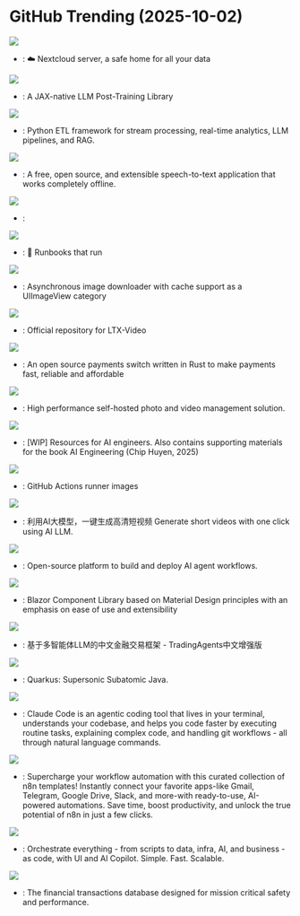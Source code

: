 # GitHub Trending (2025-10-02)

![](https://img.shields.io/badge/PHP-New%20219-green?style=flat-square&logo=appveyor)
- [](https://github.comundefined): ☁️ Nextcloud server, a safe home for all your data

![](https://img.shields.io/badge/Python-New%20117-green?style=flat-square&logo=appveyor)
- [](https://github.comundefined): A JAX-native LLM Post-Training Library

![](https://img.shields.io/badge/Python-New%2095-green?style=flat-square&logo=appveyor)
- [](https://github.comundefined): Python ETL framework for stream processing, real-time analytics, LLM pipelines, and RAG.

![](https://img.shields.io/badge/TypeScript-New%2089-green?style=flat-square&logo=appveyor)
- [](https://github.comundefined): A free, open source, and extensible speech-to-text application that works completely offline.

![](https://img.shields.io/badge/Python-New%20268-green?style=flat-square&logo=appveyor)
- [](https://github.comundefined): 

![](https://img.shields.io/badge/TypeScript-New%20221-green?style=flat-square&logo=appveyor)
- [](https://github.comundefined): 📖 Runbooks that run

![](https://img.shields.io/badge/Objective-C-New%2054-green?style=flat-square&logo=appveyor)
- [](https://github.comundefined): Asynchronous image downloader with cache support as a UIImageView category

![](https://img.shields.io/badge/Python-New%207-green?style=flat-square&logo=appveyor)
- [](https://github.comundefined): Official repository for LTX-Video

![](https://img.shields.io/badge/Rust-New%20576-green?style=flat-square&logo=appveyor)
- [](https://github.comundefined): An open source payments switch written in Rust to make payments fast, reliable and affordable

![](https://img.shields.io/badge/TypeScript-New%20389-green?style=flat-square&logo=appveyor)
- [](https://github.comundefined): High performance self-hosted photo and video management solution.

![](https://img.shields.io/badge/Jupyter%20Notebook-New%20265-green?style=flat-square&logo=appveyor)
- [](https://github.comundefined): [WIP] Resources for AI engineers. Also contains supporting materials for the book AI Engineering (Chip Huyen, 2025)

![](https://img.shields.io/badge/PowerShell-New%2021-green?style=flat-square&logo=appveyor)
- [](https://github.comundefined): GitHub Actions runner images

![](https://img.shields.io/badge/Python-New%201-green?style=flat-square&logo=appveyor)
- [](https://github.comundefined): 利用AI大模型，一键生成高清短视频 Generate short videos with one click using AI LLM.

![](https://img.shields.io/badge/TypeScript-New%20173-green?style=flat-square&logo=appveyor)
- [](https://github.comundefined): Open-source platform to build and deploy AI agent workflows.

![](https://img.shields.io/badge/C%23-New%205-green?style=flat-square&logo=appveyor)
- [](https://github.comundefined): Blazor Component Library based on Material Design principles with an emphasis on ease of use and extensibility

![](https://img.shields.io/badge/Python-New%20255-green?style=flat-square&logo=appveyor)
- [](https://github.comundefined): 基于多智能体LLM的中文金融交易框架 - TradingAgents中文增强版

![](https://img.shields.io/badge/Java-New%206-green?style=flat-square&logo=appveyor)
- [](https://github.comundefined): Quarkus: Supersonic Subatomic Java.

![](https://img.shields.io/badge/TypeScript-New%20116-green?style=flat-square&logo=appveyor)
- [](https://github.comundefined): Claude Code is an agentic coding tool that lives in your terminal, understands your codebase, and helps you code faster by executing routine tasks, explaining complex code, and handling git workflows - all through natural language commands.

![](https://img.shields.io/badge/none-New%20103-green?style=flat-square&logo=appveyor)
- [](https://github.comundefined): Supercharge your workflow automation with this curated collection of n8n templates! Instantly connect your favorite apps-like Gmail, Telegram, Google Drive, Slack, and more-with ready-to-use, AI-powered automations. Save time, boost productivity, and unlock the true potential of n8n in just a few clicks.

![](https://img.shields.io/badge/Java-New%2077-green?style=flat-square&logo=appveyor)
- [](https://github.comundefined): Orchestrate everything - from scripts to data, infra, AI, and business - as code, with UI and AI Copilot. Simple. Fast. Scalable.

![](https://img.shields.io/badge/Zig-New%2045-green?style=flat-square&logo=appveyor)
- [](https://github.comundefined): The financial transactions database designed for mission critical safety and performance.

